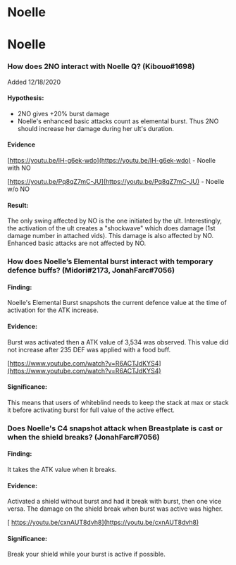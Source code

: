 # Noelle

# Noelle

### How does 2NO interact with Noelle Q? \(Kibouo\#1698\)

Added 12/18/2020

#### Hypothesis:

* 2NO gives +20% burst damage
* Noelle's enhanced basic attacks count as elemental burst. Thus 2NO should increase her damage during her ult's duration.

#### Evidence

[https://youtu.be/IH-g6ek-wdo](https://youtu.be/IH-g6ek-wdo) - Noelle with NO

[https://youtu.be/Pq8qZ7mC-JU](https://youtu.be/Pq8qZ7mC-JU) - Noelle w/o NO  


#### Result:

The only swing affected by NO is the one initiated by the ult. Interestingly, the activation of the ult creates a "shockwave" which does damage \(1st damage number in attached vids\). This damage is also affected by NO. Enhanced basic attacks are not affected by NO.  
  
  


### How does Noelle’s Elemental burst interact with temporary defence buffs? \(Midori\#2173, JonahFarc\#7056\)

#### Finding: 

Noelle's Elemental Burst snapshots the current defence value at the time of activation for the ATK increase. 

#### Evidence: 

Burst was activated then a ATK value of 3,534 was observed. This value did not increase after 235 DEF was applied with a food buff.[ ](https://www.youtube.com/watch?v=R6ACTJdKYS4)

[https://www.youtube.com/watch?v=R6ACTJdKYS4](https://www.youtube.com/watch?v=R6ACTJdKYS4) 

#### Significance: 

This means that users of whiteblind needs to keep the stack at max or stack it before activating burst for full value of the active effect.

### Does Noelle's C4 snapshot attack when Breastplate is cast or when the shield breaks? \(JonahFarc\#7056\)

#### Finding: 

It takes the ATK value when it breaks. 

#### Evidence: 

Activated a shield without burst and had it break with burst, then one vice versa. The damage on the shield break when burst was active was higher.

[ https://youtu.be/cxnAUT8dvh8](https://youtu.be/cxnAUT8dvh8) 

#### Significance: 

Break your shield while your burst is active if possible.
